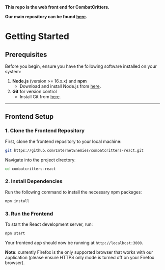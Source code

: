 **This repo is the web front end for CombatCritters.**

**Our main repository can be found [here](https://github.com/InternetEnemies/CombatCritters).**

# Getting Started 

## Prerequisites

Before you begin, ensure you have the following software installed on your system:

1. **Node.js** (version >= 16.x.x) and **npm**
   - Download and install Node.js from [here](https://nodejs.org/en/download/).
2. **Git** for version control
   - Install Git from [here](https://git-scm.com/downloads).

---

## Frontend Setup

### 1. Clone the Frontend Repository

First, clone the frontend repository to your local machine:

```bash
git https://github.com/InternetEnemies/combatcritters-react.git
```

Navigate into the project directory:

```bash
cd combatcritters-react
```

### 2. Install Dependencies

Run the following command to install the necessary npm packages:

```bash
npm install
```

### 3. Run the Frontend

To start the React development server, run:

```bash
npm start
```

Your frontend app should now be running at `http://localhost:3000`.

**Note:** currently Firefox is the only supported browser that works with our application (please ensure HTTPS only mode is turned off on your Firefox browser).
